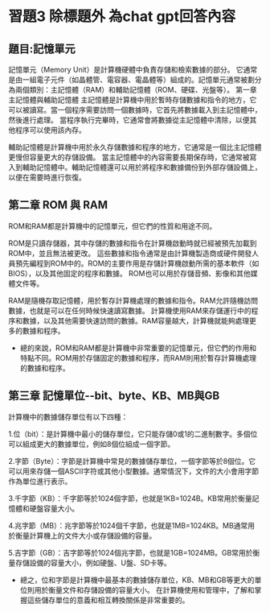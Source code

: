 習題3   除標題外 為chat gpt回答內容
==============================
## 題目:記憶單元
記憶單元（Memory Unit）是計算機硬體中負責存儲和檢索數據的部分。
它通常是由一組電子元件（如晶體管、電容器、電晶體等）組成的。記憶單元通常被劃分為兩個類別：主記憶體（RAM）和輔助記憶體（ROM、硬碟、光盤等）。
第一章 主記憶體與輔助記憶體
主記憶體是計算機中用於暫時存儲數據和指令的地方，它可以被讀寫。當一個程序需要訪問一個數據時，它首先將數據載入到主記憶體中，然後進行處理。
當程序執行完畢時，它通常會將數據從主記憶體中清除，以便其他程序可以使用該內存。

輔助記憶體是計算機中用於永久存儲數據和程序的地方，它通常是一個比主記憶體更慢但容量更大的存儲設備。
當主記憶體中的內容需要長期保存時，它通常被寫入到輔助記憶體中。輔助記憶體還可以用於將程序和數據備份到外部存儲設備上，以便在需要時進行恢復。

## 第二章 ROM 與 RAM
ROM和RAM都是計算機中的記憶單元，但它們的性質和用途不同。

ROM是只讀存儲器，其中存儲的數據和指令在計算機啟動時就已經被預先加載到ROM中，並且無法被更改。
這些數據和指令通常是由計算機製造商或硬件開發人員預先編程到ROM中的。ROM的主要作用是存儲計算機啟動所需的基本軟件（如BIOS），以及其他固定的程序和數據。
ROM也可以用於存儲音頻、影像和其他媒體文件等。

RAM是隨機存取記憶體，用於暫存計算機處理的數據和指令。RAM允許隨機訪問數據，也就是可以在任何時候快速讀寫數據。
計算機使用RAM來存儲運行中的程序和數據，以及其他需要快速訪問的數據。RAM容量越大，計算機就能夠處理更多的數據和程序。

* 總的來說，ROM和RAM都是計算機中非常重要的記憶單元，但它們的作用和特點不同。ROM用於存儲固定的數據和程序，而RAM則用於暫存計算機處理的數據和程序。

## 第三章 記憶單位--bit、byte、KB、MB與GB
計算機中的數據儲存單位有以下四種：

1.位（bit）：是計算機中最小的儲存單位，它只能存儲0或1的二進制數字。多個位可以組成更大的數據單位，例如8個位組成一個字節。

2.字節（Byte）：字節是計算機中常見的數據儲存單位，一個字節等於8個位。它可以用來存儲一個ASCII字符或其他小型數據。通常情況下，文件的大小會用字節作為單位進行表示。

3.千字節（KB）：千字節等於1024個字節，也就是1KB=1024B。KB常用於衡量記憶體和硬盤容量大小。

4.兆字節（MB）：兆字節等於1024個千字節，也就是1MB=1024KB。MB通常用於衡量計算機上的文件大小或存儲設備的容量。

5.吉字節（GB）：吉字節等於1024個兆字節，也就是1GB=1024MB。GB常用於衡量存儲設備的容量大小，例如硬盤、U盤、SD卡等。

* 總之，位和字節是計算機中最基本的數據儲存單位，KB、MB和GB等更大的單位則用於衡量文件和存儲設備的容量大小。
  在計算機使用和管理中，了解和掌握這些儲存單位的意義和相互轉換關係是非常重要的。
